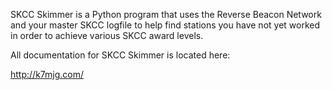 SKCC Skimmer is a Python program that uses the Reverse Beacon Network 
and your master SKCC logfile to 
help find stations you have not yet worked in order to achieve various SKCC award levels.

All documentation for SKCC Skimmer is located here:  

http://k7mjg.com/
